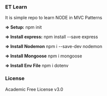 ### ET Learn

It is simple repo to learn NODE in MVC Patterns

**=> Setup:**
npm init

**=> Install express:**
npm install --save express

**=> Install Nodemon**
npm i --save-dev nodemon

**=> Install Mongoose**
npm i mongoose

**=> Install Env File**
npm i dotenv

### License

Academic Free License v3.0
